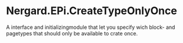 Nergard.EPi.CreateTypeOnlyOnce
==============================

A interface and initializingmodule that let you specify wich block- and pagetypes that should only be available to crate once.
